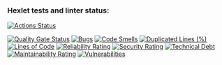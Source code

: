 ### Hexlet tests and linter status:
[![Actions Status](https://github.com/Absaidov/devops-engineer-from-scratch-project-49/actions/workflows/hexlet-check.yml/badge.svg)](https://github.com/Absaidov/devops-engineer-from-scratch-project-49/actions)

[![Quality Gate Status](https://sonarcloud.io/api/project_badges/measure?project=Absaidov_devops-engineer-from-scratch-project-49&metric=alert_status)](https://sonarcloud.io/summary/new_code?id=Absaidov_devops-engineer-from-scratch-project-49)
[![Bugs](https://sonarcloud.io/api/project_badges/measure?project=Absaidov_devops-engineer-from-scratch-project-49&metric=bugs)](https://sonarcloud.io/summary/new_code?id=Absaidov_devops-engineer-from-scratch-project-49)
[![Code Smells](https://sonarcloud.io/api/project_badges/measure?project=Absaidov_devops-engineer-from-scratch-project-49&metric=code_smells)](https://sonarcloud.io/summary/new_code?id=Absaidov_devops-engineer-from-scratch-project-49)
[![Duplicated Lines (%)](https://sonarcloud.io/api/project_badges/measure?project=Absaidov_devops-engineer-from-scratch-project-49&metric=duplicated_lines_density)](https://sonarcloud.io/summary/new_code?id=Absaidov_devops-engineer-from-scratch-project-49)
[![Lines of Code](https://sonarcloud.io/api/project_badges/measure?project=Absaidov_devops-engineer-from-scratch-project-49&metric=ncloc)](https://sonarcloud.io/summary/new_code?id=Absaidov_devops-engineer-from-scratch-project-49)
[![Reliability Rating](https://sonarcloud.io/api/project_badges/measure?project=Absaidov_devops-engineer-from-scratch-project-49&metric=reliability_rating)](https://sonarcloud.io/summary/new_code?id=Absaidov_devops-engineer-from-scratch-project-49)
[![Security Rating](https://sonarcloud.io/api/project_badges/measure?project=Absaidov_devops-engineer-from-scratch-project-49&metric=security_rating)](https://sonarcloud.io/summary/new_code?id=Absaidov_devops-engineer-from-scratch-project-49)
[![Technical Debt](https://sonarcloud.io/api/project_badges/measure?project=Absaidov_devops-engineer-from-scratch-project-49&metric=sqale_index)](https://sonarcloud.io/summary/new_code?id=Absaidov_devops-engineer-from-scratch-project-49)
[![Maintainability Rating](https://sonarcloud.io/api/project_badges/measure?project=Absaidov_devops-engineer-from-scratch-project-49&metric=sqale_rating)](https://sonarcloud.io/summary/new_code?id=Absaidov_devops-engineer-from-scratch-project-49)
[![Vulnerabilities](https://sonarcloud.io/api/project_badges/measure?project=Absaidov_devops-engineer-from-scratch-project-49&metric=vulnerabilities)](https://sonarcloud.io/summary/new_code?id=Absaidov_devops-engineer-from-scratch-project-49)